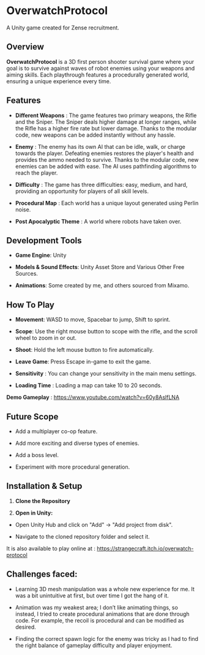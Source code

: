 # OverwatchProtocol
A Unity game created for Zense recruitment.

## Overview
**OverwatchProtocol** is a 3D first person shooter survival game where your goal is to survive against waves of robot enemies using your weapons and aiming skills. Each playthrough features a procedurally generated world, ensuring a unique experience every time.

## Features
- **Different Weapons** : The game features two primary weapons, the Rifle and the Sniper. The Sniper deals higher damage at longer ranges, while the Rifle has a higher fire rate but lower damage. Thanks to the modular code, new weapons can be added instantly without any hassle.

- **Enemy** : The enemy has its own AI that can be idle, walk, or charge towards the player. Defeating enemies restores the player's health and provides the ammo needed to survive. Thanks to the modular code, new enemies can be added with ease. The AI uses pathfinding algorithms to reach the player.

- **Difficulty** : The game has three difficulties: easy, medium, and hard, providing an opportunity for players of all skill levels.

- **Procedural Map** : Each world has a unique layout generated using Perlin noise.

- **Post Apocalyptic Theme** :  A world where robots have taken over. 

## Development Tools
- **Game Engine**: Unity

- **Models & Sound Effects**: Unity Asset Store and Various Other Free Sources.

- **Animations**: Some created by me, and others sourced from Mixamo.

## How To Play
- **Movement**: WASD to move, Spacebar to jump, Shift to sprint.

- **Scope**: Use the right mouse button to scope with the rifle, and the scroll wheel to zoom in or out.

- **Shoot**: Hold the left mouse button to fire automatically.

- **Leave Game**: Press Escape in-game to exit the game.

- **Sensitivity** : You can change your sensitivity in the main menu settings.

- **Loading Time** : Loading a map can take 10 to 20 seconds.

**Demo Gameplay** : https://www.youtube.com/watch?v=60y8AslfLNA

## Future Scope
- Add a multiplayer co-op feature.

- Add more exciting and diverse types of enemies.

- Add a boss level.

- Experiment with more procedural generation.

## Installation & Setup
1. **Clone the Repository**

2. **Open in Unity:**
- Open Unity Hub and click on "Add" -> "Add project from disk".

- Navigate to the cloned repository folder and select it.

It is also available to play online at : https://strangecraft.itch.io/overwatch-protocol

## Challenges faced:
- Learning 3D mesh manipulation was a whole new experience for me. It was a bit unintuitive at first, but over time I got the hang of it.

- Animation was my weakest area; I don’t like animating things, so instead, I tried to create procedural animations that are done through code. For example, the recoil is procedural and can be modified as desired.

- Finding the correct spawn logic for the enemy was tricky as I had to find the right balance of gameplay difficulty and player enjoyment. 
